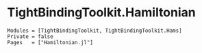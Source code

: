 # TightBindingToolkit.Hamiltonian

```@autodocs
Modules = [TightBindingToolkit, TightBindingToolkit.Hams]
Private = false
Pages   = ["Hamiltonian.jl"]
```